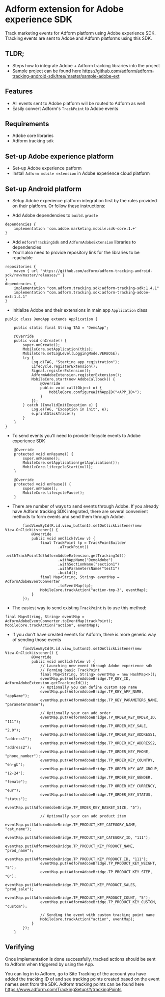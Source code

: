# Adform extension for Adobe experience SDK
Track marketing events for Adform platform using Adobe experience SDK. Tracking events are sent to Adobe and Adform platforms using this SDK.

## TLDR;
- Steps how to integrate Adobe + Adform tracking libraries into the project
- Sample project can be found here https://github.com/adform/adform-tracking-android-sdk/tree/master/sample-adobe-ext

## Features
- All events sent to Adobe platform will be routed to Adform as well
- Easily convert Adform's `TrackPoint` to Adobe events

## Requirements
- Adobe core libraries
- Adform tracking sdk

## Set-up Adobe experience platform
- Set-up Adobe experience patform
- Install `Adform mobile extension` in Adobe experience cloud platform

## Set-up Android platform
- Setup Adobe experience platform integration first by the rules provided on their platform. Or follow these instructions:

- Add Adobe dependencies to `build.gradle`

```
dependencies {
    implementation 'com.adobe.marketing.mobile:sdk-core:1.+'
}
```

- Add `AdformTrackingSdk` and `AdformAdobeExtension` libraries to dependencies
- You'll also need to provide repository link for the libraries to be reachable
  
```
repositories {
    maven { url "https://github.com/adform/adform-tracking-android-sdk/raw/master/releases/" }
}
dependencies {
    implementation "com.adform.tracking.sdk:adform-tracking-sdk:1.4.1"
    implementation "com.adform.tracking.sdk:adform-tracking-adobe-ext:1.4.1"
}
```

- Initialize Adobe and their extensions in main app `Application` class

```
public class DemoApp extends Application {

    public static final String TAG = "DemoApp";

    @Override
    public void onCreate() {
        super.onCreate();
        MobileCore.setApplication(this);
        MobileCore.setLogLevel(LoggingMode.VERBOSE);
        try {
            Log.d(TAG, "Starting app registration");
            Lifecycle.registerExtension();
            Signal.registerExtension();
            AdformAdobeExtension.registerExtension();
            MobileCore.start(new AdobeCallback() {
                @Override
                public void call(Object o) {
                    MobileCore.configureWithAppID("<APP_ID>");
                }
            });
        } catch (InvalidInitException e) {
            Log.e(TAG, "Exception in init", e);
            e.printStackTrace();
        }
    }
}
```

- To send events you'll need to provide lifecycle events to Adobe experience SDK

```
    @Override
    protected void onResume() {
        super.onResume();
        MobileCore.setApplication(getApplication());
        MobileCore.lifecycleStart(null);
    }

    @Override
    protected void onPause() {
        super.onPause();
        MobileCore.lifecyclePause();
    }
```

- There are number of ways to send events through Adobe. If you already have Adform tracking SDK integrated, there are several convenient methods to form events and send them through Adobe.

```
        findViewById(R.id.view_button1).setOnClickListener(new View.OnClickListener() {
            @Override
            public void onClick(View v) {
                final TrackPoint tp = TrackPointBuilder
                        .aTrackPoint()
                        .withTrackPointId(AdformAdobeExtension.getTrackingId())
                        .withAppName("DemoAdobe")
                        .withSectionName("section1")
                        .withParametersName("test1")
                        .build();
                final Map<String, String> eventMap = AdformAdobeEventConverter
                        .toEventMap(tp);
                MobileCore.trackAction("action-tmp-3", eventMap);
            }
        });
```

- The easiest way to send existing `TrackPoint` is to use this method:

```
final Map<String, String> eventMap = AdformAdobeEventConverter.toEventMap(trackPoint);
MobileCore.trackAction("action", eventMap);
```

- If you don't have created events for Adform, there is more generic way of sending those events

```
        findViewById(R.id.view_button2).setOnClickListener(new View.OnClickListener() {
            @Override
            public void onClick(View v) {
                // Launching new event through Adobe experience sdk
                // Forming basic TrackPoint
                final Map<String, String> eventMap = new HashMap<>();
                eventMap.put(AdformAdobeBridge.TP_KEY_ID, AdformAdobeExtension.getTrackingId());
                // Optionally you can define custom app name
                eventMap.put(AdformAdobeBridge.TP_KEY_APP_NAME, "appName");
                eventMap.put(AdformAdobeBridge.TP_KEY_PARAMETERS_NAME, "parametersName");

                // Optionally your can add order
                eventMap.put(AdformAdobeBridge.TP_ORDER_KEY_ORDER_ID, "111");
                eventMap.put(AdformAdobeBridge.TP_ORDER_KEY_SALE, "2.0");
                eventMap.put(AdformAdobeBridge.TP_ORDER_KEY_ADDRESS1, "address1");
                eventMap.put(AdformAdobeBridge.TP_ORDER_KEY_ADDRESS2, "address2");
                eventMap.put(AdformAdobeBridge.TP_ORDER_KEY_PHONE, "phone_number");
                eventMap.put(AdformAdobeBridge.TP_ORDER_KEY_COUNTRY, "en-gb");
                eventMap.put(AdformAdobeBridge.TP_ORDER_KEY_AGE_GROUP, "12-24");
                eventMap.put(AdformAdobeBridge.TP_ORDER_KEY_GENDER, "female");
                eventMap.put(AdformAdobeBridge.TP_ORDER_KEY_CURRENCY, "eur");
                eventMap.put(AdformAdobeBridge.TP_ORDER_KEY_STATUS, "status");
                eventMap.put(AdformAdobeBridge.TP_ORDER_KEY_BASKET_SIZE, "5");

                // Optionally your can add product item
                eventMap.put(AdformAdobeBridge.TP_PRODUCT_KEY_CATEGORY_NAME, "cat_name");
                eventMap.put(AdformAdobeBridge.TP_PRODUCT_KEY_CATEGORY_ID, "111");
                eventMap.put(AdformAdobeBridge.TP_PRODUCT_KEY_PRODUCT_NAME, "prod_name");
                eventMap.put(AdformAdobeBridge.TP_PRODUCT_KEY_PRODUCT_ID, "111");
                eventMap.put(AdformAdobeBridge.TP_PRODUCT_KEY_WEIGHT, "5");
                eventMap.put(AdformAdobeBridge.TP_PRODUCT_KEY_STEP, "0");
                eventMap.put(AdformAdobeBridge.TP_PRODUCT_KEY_PRODUCT_SALES, "prod_sale");
                eventMap.put(AdformAdobeBridge.TP_PRODUCT_KEY_PRODUCT_COUNT, "5");
                eventMap.put(AdformAdobeBridge.TP_PRODUCT_KEY_CUSTOM, "custom");

                // Sending the event with custom tracking point name
                MobileCore.trackAction("action", eventMap);
            }
        });
    }
```

## Verifying
Once implementation is done successfully, tracked actions should be sent to Adform when triggered by using the App.

You can log in to Adform, go to Site Tracking of the account you have added the tracking ID of and see tracking points created based on the event names sent from the SDK. Adform tracking points can be found here https://www.adform.com/TrackingSetup/#/trackingPoints
